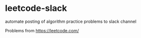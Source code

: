 # leetcode-slack
automate posting of algorithm practice problems to slack channel

Problems from https://leetcode.com/
